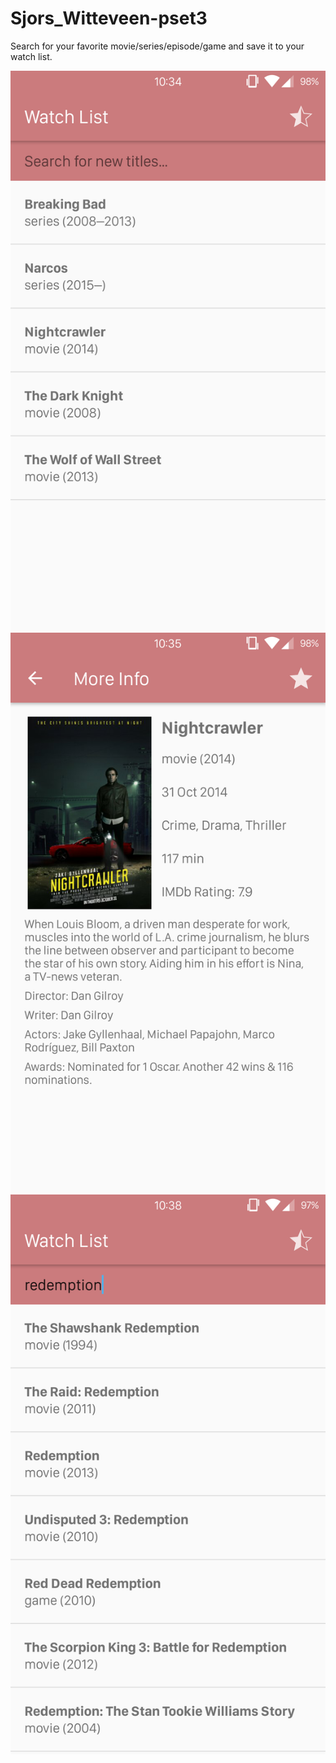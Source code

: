 # Sjors_Witteveen-pset3

Search for your favorite movie/series/episode/game and save it to your watch list.

![Screenshot](doc/Screenshot_20160926-103443.png?raw=true "Watch list")
![Screenshot](doc/Screenshot_20160926-103535.png?raw=true "More info")
![Screenshot](doc/Screenshot_20160926-103829.png?raw=true "Search results")
